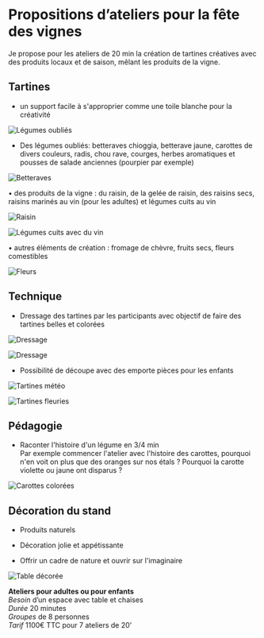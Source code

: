 # Propositions d’ateliers pour la fête des vignes


Je propose pour les ateliers de 20 min la création de tartines créatives avec des produits locaux et de saison, mêlant les produits de la vigne.


## Tartines


*	un support facile à s'approprier comme une toile blanche pour la créativité

 ![Légumes oubliés](https://github.com/bndct-lmbrt/ateliers/blob/master/medias/legumes-oublies.jpg)

*	Des légumes oubliés: betteraves chioggia, betterave jaune, carottes de divers couleurs, radis, chou rave, courges, herbes aromatiques et pousses de salade anciennes (pourpier par exemple)

 ![Betteraves](https://github.com/bndct-lmbrt/ateliers/blob/master/medias/betteraves.jpg)

•	des produits de la vigne : du raisin, de la gelée de raisin, des raisins secs, raisins marinés au vin (pour les adultes) et légumes cuits au vin 

 ![Raisin](https://github.com/bndct-lmbrt/ateliers/blob/master/medias/raisins.jpg)

 ![Légumes cuits avec du vin](https://github.com/bndct-lmbrt/ateliers/blob/master/medias/legumes-cuits-vin.jpg)

•	autres éléments de création : fromage de chèvre, fruits secs, fleurs comestibles

![Fleurs](https://github.com/bndct-lmbrt/ateliers/blob/master/medias/tartines-fleurs.jpg)
 

## Technique


*	Dressage des tartines par les participants avec objectif de faire des tartines belles et colorées

 ![Dressage](https://github.com/bndct-lmbrt/ateliers/blob/master/medias/dressage.jpg)

 ![Dressage](https://github.com/bndct-lmbrt/ateliers/blob/master/medias/radis.jpg)

* Possibilité de découpe avec des emporte pièces pour les enfants

 ![Tartines météo](https://github.com/bndct-lmbrt/ateliers/blob/master/medias/meteo-tartines.jpg)

 ![Tartines fleuries](https://github.com/bndct-lmbrt/ateliers/blob/master/medias/tartines-printemps.jpg)



## Pédagogie


*	Raconter l'histoire d'un légume en 3/4 min  
Par exemple commencer l'atelier avec l'histoire des carottes, pourquoi n'en voit on plus que des oranges sur nos étals ?   Pourquoi la carotte violette ou jaune ont disparus ?

 ![Carottes colorées](https://github.com/bndct-lmbrt/ateliers/blob/master/medias/carottes-couleurs.jpg)

## Décoration du stand

*	Produits naturels

*	Décoration jolie et appétissante

*	Offrir un cadre de nature et ouvrir sur l'imaginaire


 ![Table décorée](https://github.com/bndct-lmbrt/ateliers/blob/master/medias/table-nature.png)


**Ateliers pour adultes ou pour enfants**  
*Besoin* d’un espace avec table et chaises  
*Durée* 20 minutes   
*Groupes* de 8 personnes   
*Tarif* 1100€ TTC pour 7 ateliers de 20'  